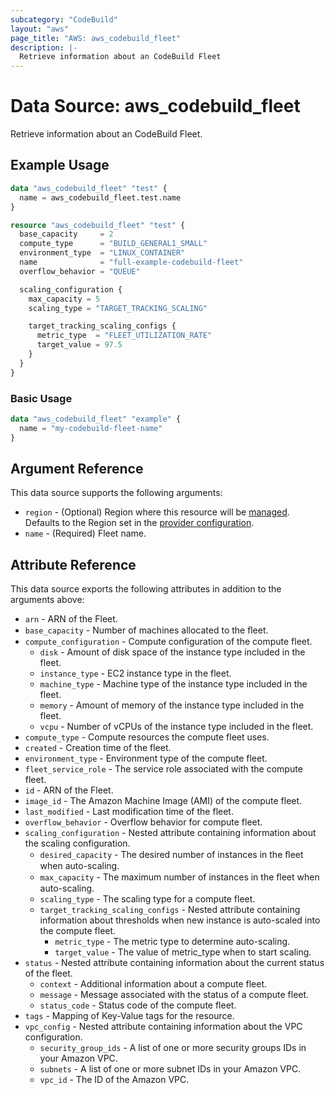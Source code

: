 ```yaml
---
subcategory: "CodeBuild"
layout: "aws"
page_title: "AWS: aws_codebuild_fleet"
description: |-
  Retrieve information about an CodeBuild Fleet
---
```


# Data Source: aws_codebuild_fleet

Retrieve information about an CodeBuild Fleet.

## Example Usage

```terraform
data "aws_codebuild_fleet" "test" {
  name = aws_codebuild_fleet.test.name
}

resource "aws_codebuild_fleet" "test" {
  base_capacity     = 2
  compute_type      = "BUILD_GENERAL1_SMALL"
  environment_type  = "LINUX_CONTAINER"
  name              = "full-example-codebuild-fleet"
  overflow_behavior = "QUEUE"

  scaling_configuration {
    max_capacity = 5
    scaling_type = "TARGET_TRACKING_SCALING"

    target_tracking_scaling_configs {
      metric_type  = "FLEET_UTILIZATION_RATE"
      target_value = 97.5
    }
  }
}
```

### Basic Usage

```terraform
data "aws_codebuild_fleet" "example" {
  name = "my-codebuild-fleet-name"
}
```

## Argument Reference

This data source supports the following arguments:

* `region` - (Optional) Region where this resource will be [managed](https://docs.aws.amazon.com/general/latest/gr/rande.html#regional-endpoints). Defaults to the Region set in the [provider configuration](https://registry.terraform.io/providers/hashicorp/aws/latest/docs#aws-configuration-reference).
* `name` - (Required) Fleet name.

## Attribute Reference

This data source exports the following attributes in addition to the arguments above:

* `arn` - ARN of the Fleet.
* `base_capacity` - Number of machines allocated to the ﬂeet.
* `compute_configuration` - Compute configuration of the compute fleet.
    * `disk` - Amount of disk space of the instance type included in the fleet.
    * `instance_type` - EC2 instance type in the fleet.
    * `machine_type` - Machine type of the instance type included in the fleet.
    * `memory` - Amount of memory of the instance type included in the fleet.
    * `vcpu` - Number of vCPUs of the instance type included in the fleet.
* `compute_type` - Compute resources the compute fleet uses.
* `created` - Creation time of the fleet.
* `environment_type` - Environment type of the compute fleet.
* `fleet_service_role` - The service role associated with the compute fleet.
* `id` - ARN of the Fleet.
* `image_id` - The Amazon Machine Image (AMI) of the compute fleet.
* `last_modified` - Last modification time of the fleet.
* `overflow_behavior` - Overflow behavior for compute fleet.
* `scaling_configuration` -  Nested attribute containing information about the scaling configuration.
    * `desired_capacity` - The desired number of instances in the ﬂeet when auto-scaling.
    * `max_capacity` - The maximum number of instances in the ﬂeet when auto-scaling.
    * `scaling_type` - The scaling type for a compute fleet.
    * `target_tracking_scaling_configs` - Nested attribute containing information about thresholds when new instance is auto-scaled into the compute fleet.
        * `metric_type` - The metric type to determine auto-scaling.
        * `target_value` - The value of metric_type when to start scaling.
* `status` - Nested attribute containing information about the current status of the fleet.
    * `context` - Additional information about a compute fleet.
    * `message` - Message associated with the status of a compute fleet.
    * `status_code` - Status code of the compute fleet.
* `tags` - Mapping of Key-Value tags for the resource.
* `vpc_config` - Nested attribute containing information about the VPC configuration.
    * `security_group_ids` - A list of one or more security groups IDs in your Amazon VPC.
    * `subnets` - A list of one or more subnet IDs in your Amazon VPC.
    * `vpc_id` - The ID of the Amazon VPC.
